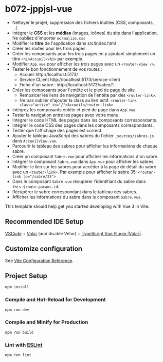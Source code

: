 # b072-jppjsl-vue

* Nettoyer le projet, suppression des fichiers inutiles (CSS, composants, ...)
* Intégrer le **CSS** et les **médias** (images, icônes) du site dans 
  l'application. Ne oubliez d'importer `normalize.css`
* Modifier le **titre** de l'application dans src/index.html
* Créer les routes pour les trois pages
* Créer les composants pour les trois pages en y ajoutant simplement un 
  titre `<h1>Accueil</h1>` par exemple.
* Modifier `App.vue` pour afficher les trois pages avec un 
  `<router-view />`.
* Tester le bon fonctionnement de vos routes :
  * Accueil http://localhost:5173/
  * Service CLient http://localhost:5173/service-client
  * Fiche d'un sabre : http://localhost:5173/sabre/1
* Créer les composants pour l'entête et le pied de page du site
  * Rempalcer les liens de navigation de l'entête par des `<router-link>`.
  * Ne pas oublier d'ajouter la class au lien actif. `<router-link class="active" to="/">Accueil</router-link>`
* Intégrez les composants entête et pied de page dans `App.vue`
* Tester la navigation entre les pages avec votre menu.
* Intégrer le code HTML des pages dans les composants correspondants.
* Intégrer le code CSS des pages dans les composants correspondants.
* Tester que l'affichage des pages est correct.
* Ajouter le tableau JavaScript des sabres du fichier `_sources/sabres.js` dans 
  `AccueilView.vue`.
* Parcourir le tableau des sabres pour afficher les informations de chaque sabre.
* Créer un composant `Sabre.vue` pour afficher les informations d'un sabre.
* Intégrer le composant `Sabre.vue` dans `App.vue` pour afficher les sabres.
* Modifier le lien sur les sabres pour accéder à la page de détail du 
  sabre avec un `<router-link>`. Par exemple pour afficher le sabre 35:
  `<router-link to="/sabre/35">`
* Dans le composant `Sabre.vue` récupérer l'identifiant du sabre dans 
  `this.$route.params.id`. 
* Récupérer le sabre correspondant dans le tableau des sabres.
* Afficher les informations du sabre dans le composant `Sabre.vue`.


This template should help get you started developing with Vue 3 in Vite.

## Recommended IDE Setup

[VSCode](https://code.visualstudio.com/) + [Volar](https://marketplace.visualstudio.com/items?itemName=Vue.volar) (and disable Vetur) + [TypeScript Vue Plugin (Volar)](https://marketplace.visualstudio.com/items?itemName=Vue.vscode-typescript-vue-plugin).

## Customize configuration

See [Vite Configuration Reference](https://vitejs.dev/config/).

## Project Setup

```sh
npm install
```

### Compile and Hot-Reload for Development

```sh
npm run dev
```

### Compile and Minify for Production

```sh
npm run build
```

### Lint with [ESLint](https://eslint.org/)

```sh
npm run lint
```
